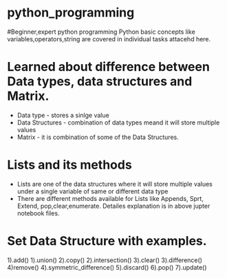 # python_programming
#Beginner,expert python programming
Python basic concepts like variables,operators,string are covered in individual tasks attacehd here.
# Learned about difference between Data types, data structures and Matrix.
* Data type - stores a sinlge value
* Data Structures - combination of data types meand it will store multiple values
* Matrix - it is combination of some of the Data Structures.
# Lists and its methods
* Lists are one of the data structures where it will store multiple values under a single variable of same or different data type
* There are different methods available for Lists like Appends, Sprt, Extend, pop,clear,enumerate. Detailes explanation is in above jupter notebook files. 
# Set Data Structure with examples.
1).add()       1).union() 
2).copy()      2).intersection() 
3).clear()      3).difference()
4)remove()   4).symmetric_difference()
5).discard()
6).pop()
7).update()
